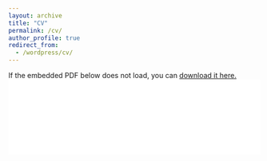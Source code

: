```yaml
---
layout: archive
title: "CV"
permalink: /cv/
author_profile: true
redirect_from:
  - /wordpress/cv/
---
```


If the embedded PDF below does not load, you can <a href="../files/cmm_11_2023_resume.pdf">download it here.</a>
<br/>
<embed src="../files/cmm_11_2023_resume.pdf" type="application/pdf" width="100%" />